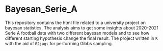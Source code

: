 # Bayesan_Serie_A

This repository contains the html file related to a university project on bayesan statistics. The analysis aims to get some insights about 2020-2021 Serie A football data with two  different bayesan models and to see how different starting hypothesis change the final result. The project written in `R` with the aid of `R2jags` for performing Gibbs sampling.  
